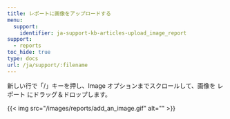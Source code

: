 ```yaml
---
title: レポートに画像をアップロードする
menu:
  support:
    identifier: ja-support-kb-articles-upload_image_report
support:
  - reports
toc_hide: true
type: docs
url: /ja/support/:filename
---
```

新しい行で「/」キーを押し、Image オプションまでスクロールして、画像を レポート にドラッグ＆ドロップします。

{{< img src="/images/reports/add_an_image.gif" alt="" >}}